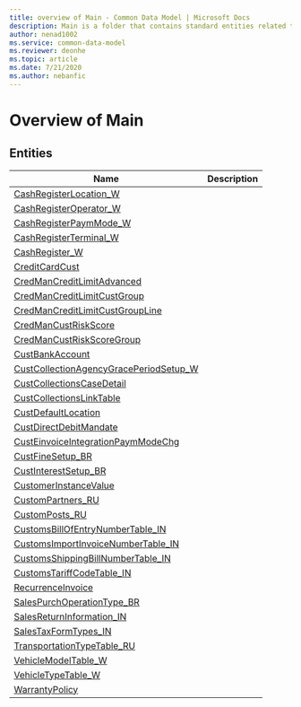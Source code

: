 ```yaml
---
title: overview of Main - Common Data Model | Microsoft Docs
description: Main is a folder that contains standard entities related to the Common Data Model.
author: nenad1002
ms.service: common-data-model
ms.reviewer: deonhe
ms.topic: article
ms.date: 7/21/2020
ms.author: nebanfic
---
```


# Overview of Main


## Entities

|Name|Description|
|---|---|
|[CashRegisterLocation_W](CashRegisterLocation_W.md)||
|[CashRegisterOperator_W](CashRegisterOperator_W.md)||
|[CashRegisterPaymMode_W](CashRegisterPaymMode_W.md)||
|[CashRegisterTerminal_W](CashRegisterTerminal_W.md)||
|[CashRegister_W](CashRegister_W.md)||
|[CreditCardCust](CreditCardCust.md)||
|[CredManCreditLimitAdvanced](CredManCreditLimitAdvanced.md)||
|[CredManCreditLimitCustGroup](CredManCreditLimitCustGroup.md)||
|[CredManCreditLimitCustGroupLine](CredManCreditLimitCustGroupLine.md)||
|[CredManCustRiskScore](CredManCustRiskScore.md)||
|[CredManCustRiskScoreGroup](CredManCustRiskScoreGroup.md)||
|[CustBankAccount](CustBankAccount.md)||
|[CustCollectionAgencyGracePeriodSetup_W](CustCollectionAgencyGracePeriodSetup_W.md)||
|[CustCollectionsCaseDetail](CustCollectionsCaseDetail.md)||
|[CustCollectionsLinkTable](CustCollectionsLinkTable.md)||
|[CustDefaultLocation](CustDefaultLocation.md)||
|[CustDirectDebitMandate](CustDirectDebitMandate.md)||
|[CustEinvoiceIntegrationPaymModeChg](CustEinvoiceIntegrationPaymModeChg.md)||
|[CustFineSetup_BR](CustFineSetup_BR.md)||
|[CustInterestSetup_BR](CustInterestSetup_BR.md)||
|[CustomerInstanceValue](CustomerInstanceValue.md)||
|[CustomPartners_RU](CustomPartners_RU.md)||
|[CustomPosts_RU](CustomPosts_RU.md)||
|[CustomsBillOfEntryNumberTable_IN](CustomsBillOfEntryNumberTable_IN.md)||
|[CustomsImportInvoiceNumberTable_IN](CustomsImportInvoiceNumberTable_IN.md)||
|[CustomsShippingBillNumberTable_IN](CustomsShippingBillNumberTable_IN.md)||
|[CustomsTariffCodeTable_IN](CustomsTariffCodeTable_IN.md)||
|[RecurrenceInvoice](RecurrenceInvoice.md)||
|[SalesPurchOperationType_BR](SalesPurchOperationType_BR.md)||
|[SalesReturnInformation_IN](SalesReturnInformation_IN.md)||
|[SalesTaxFormTypes_IN](SalesTaxFormTypes_IN.md)||
|[TransportationTypeTable_RU](TransportationTypeTable_RU.md)||
|[VehicleModelTable_W](VehicleModelTable_W.md)||
|[VehicleTypeTable_W](VehicleTypeTable_W.md)||
|[WarrantyPolicy](WarrantyPolicy.md)||
